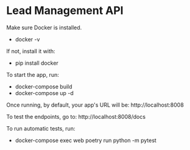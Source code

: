 # Lead Management API

Make sure Docker is installed.
- docker -v

If not, install it with:
- pip install docker

To start the app, run:
- docker-compose build
- docker-compose up -d

Once running, by default, your app's URL will be:
http://localhost:8008

To test the endpoints, go to:
http://localhost:8008/docs

To run automatic tests, run:
- docker-compose exec web poetry run python -m pytest
